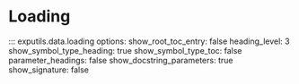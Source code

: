 # Loading

::: exputils.data.loading
    options:
        show_root_toc_entry: false
        heading_level: 3
        show_symbol_type_heading: true
        show_symbol_type_toc: false
        parameter_headings: false
        show_docstring_parameters: true
        show_signature: false